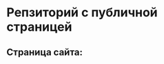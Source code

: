# Репзиторий с публичной страницей

## Страница сайта:
<!-- Вставить ссылку на публичную страницу -->
